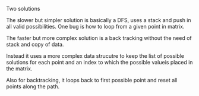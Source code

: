 Two solutions

The slower but simpler solution is basically a DFS, uses a stack and push in all valid possibilities. One bug is how to loop from a given point in matrix.

The faster but more complex solution is a back tracking without the need of stack and copy of data.

Instead it uses a more complex data strucutre to keep the list of possible solutions for each point and an index to which the possible valueis placed in the matrix.

Also for backtracking, it loops back to first possible point and reset all points along the path.
